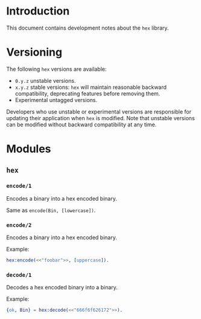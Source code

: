 # Introduction
This document contains development notes about the `hex` library.

# Versioning
The following `hex` versions are available:
- `0.y.z` unstable versions.
- `x.y.z` stable versions: `hex` will maintain reasonable backward
  compatibility, deprecating features before removing them.
- Experimental untagged versions.

Developers who use unstable or experimental versions are responsible for
updating their application when `hex` is modified. Note that unstable
versions can be modified without backward compatibility at any time.

# Modules
## `hex`
### `encode/1`
Encodes a binary into a hex encoded binary.

Same as `encode(Bin, [lowercase])`.

### `encode/2`
Encodes a binary into a hex encoded binary.

Example:
```erlang
hex:encode(<<"foobar">>, [uppercase]).
```

### `decode/1`
Decodes a hex encoded binary into a binary.

Example:
```erlang
{ok, Bin} = hex:decode(<<"666f6f626172">>).
```
